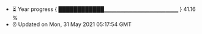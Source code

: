 - ⏳ Year progress { ████████████▁▁▁▁▁▁▁▁▁▁▁▁▁▁▁▁▁▁ } 41.16 %
- ⏰ Updated on Mon, 31 May 2021 05:17:54 GMT

